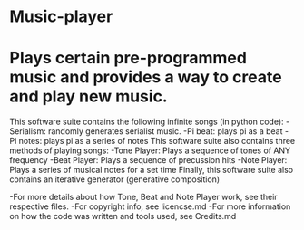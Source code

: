 # Music-player
# Plays certain pre-programmed music and provides a way to create and play new music.
This software suite contains the following infinite songs (in python code):
-Serialism: randomly generates serialist music.                                                                                           -Pi beat: plays pi as a beat
-Pi notes: plays pi as a series of notes
This software suite also contains three methods of playing songs:
-Tone Player: Plays a sequence of tones of ANY frequency
-Beat Player: Plays a sequence of precussion hits
-Note Player: Plays a series of musical notes for a set time
Finally, this software suite also contains an iterative generator (generative composition)

-For more details about how Tone, Beat and Note Player work, see their respective files.
-For copyright info, see licencse.md
-For more information on how the code was written and tools used, see Credits.md
